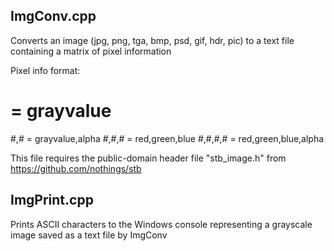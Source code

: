 ImgConv.cpp
-----------
Converts an image (jpg, png, tga, bmp, psd, gif, hdr, pic) to a text file containing a matrix of pixel information

Pixel info format:
#		= grayvalue
#,#		= grayvalue,alpha
#,#,#	= red,green,blue
#,#,#,# = red,green,blue,alpha

This file requires the public-domain header file "stb_image.h" from https://github.com/nothings/stb


ImgPrint.cpp
------------
Prints ASCII characters to the Windows console representing a grayscale image saved as a text file by ImgConv